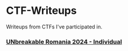 # CTF-Writeups

Writeups from CTFs I've participated in.

### [UNbreakable Romania 2024 - Individual](UNbreakable%20Romania%202024%20-%20Individual/README.md)
